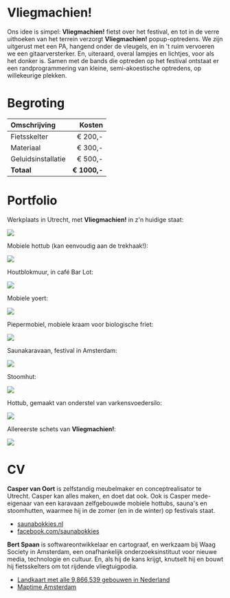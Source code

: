 ---
---

# Vliegmachien!

Ons idee is simpel: __Vliegmachien!__ fietst over het festival, en tot in de verre uithoeken van het terrein verzorgt __Vliegmachien!__ popup-optredens. We zijn uitgerust met een PA, hangend onder de vleugels, en in 't ruim vervoeren we een gitaarversterker. En, uiteraard, overal lampjes en lichtjes, voor als het donker is. Samen met de bands die optreden op het festival ontstaat er een randprogrammering van kleine, semi-akoestische optredens, op willekeurige plekken.

# Begroting

| Omschrijving        | Kosten
|:--------------------|--------:
| Fietsskelter        |  € 200,-
| Materiaal           |  € 300,-
| Geluidsinstallatie  |  € 500,-
| __Totaal__          | __€ 1000,-__


# Portfolio

Werkplaats in Utrecht, met __Vliegmachien!__ in z'n huidige staat:

![](werkplaats.jpg)

Mobiele hottub (kan eenvoudig aan de trekhaak!):

![](hottub.jpg)

Houtblokmuur, in café Bar Lot:

![](houtblokmuur.jpg)

Mobiele yoert:

![](joert.jpg)

Piepermobiel, mobiele kraam voor biologische friet:

![](piepermobiel.jpg)

Saunakaravaan, festival in Amsterdam:

![](saunakaravaan.jpg)

Stoomhut:

![](stoomhut.jpg)

Hottub, gemaakt van onderstel van varkensvoedersilo:

![](voedersilohottub.jpg)

Allereerste schets van __Vliegmachien!__:

![](vliegmachien.jpg)

# CV

__Casper van Oort__ is zelfstandig meubelmaker en conceptrealisator te Utrecht. Casper kan alles maken, en doet dat ook. Ook is Casper mede-eigenaar van een karavaan zelfgebouwde mobiele hottubs, sauna's en stoomhutten, waarmee hij in de zomer (en in de winter) op festivals staat.

- [saunabokkies.nl](http://www.saunabokkies.nl/)
- [facebook.com/saunabokkies](https://www.facebook.com/saunabokkies)

__Bert Spaan__ is softwareontwikkelaar en cartograaf, en werkzaam bij Waag Society in Amsterdam, een onafhankelijk onderzoeksinstituut voor nieuwe media, technologie en cultuur. En, als hij de kans krijgt, knutselt hij en bouwt hij fietsskelters om tot rijdende vliegtuigpodia.

- [Landkaart met alle 9,866,539 gebouwen in Nederland](http://code.waag.org/buildings/)
- [Maptime Amsterdam](http://maptime-ams.github.io/)
